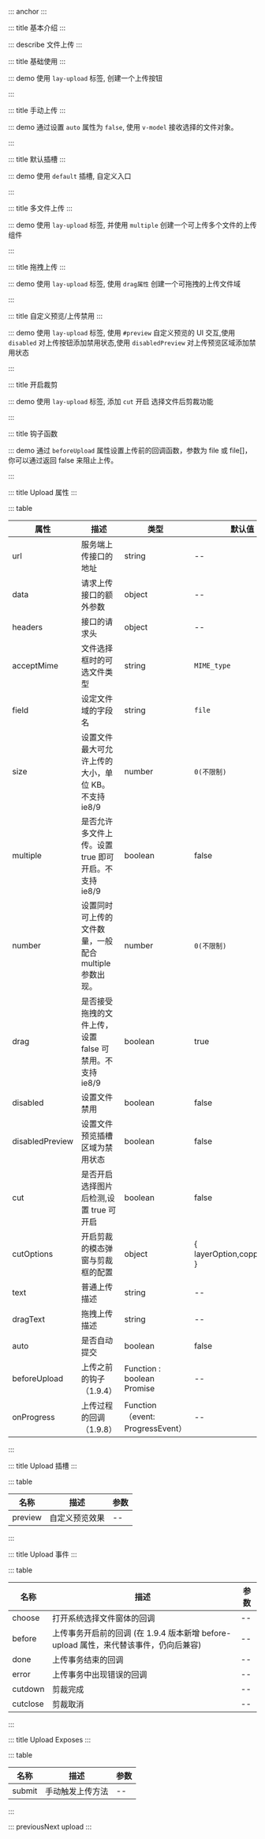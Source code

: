 ::: anchor
:::

::: title 基本介绍
:::

::: describe 文件上传
:::

::: title 基础使用
:::

::: demo 使用 `lay-upload` 标签, 创建一个上传按钮

<template>
  <lay-upload url="https://www.mocky.io/v2/5cc8019d300000980a055e76" field="file" @done="doneHandle" multiple>
    <template #preview>
      <img v-if="data" :src="data.url" style="width: 100px;"/>
    </template>
  </lay-upload>
</template>

<script>
import { ref,reactive } from 'vue'

export default {
  setup() {

    const data = ref();

    const doneHandle = (result) => {
      data.value = JSON.parse(result.data);
      console.log(data.value.url)
    };

    return {
      doneHandle,
      data,
    }
  }
}
</script>

:::

::: title 手动上传
:::

::: demo 通过设置 `auto` 属性为 `false`, 使用 `v-model` 接收选择的文件对象。

<template>
  <div style="display:flex;flex-direction: column;">
    <lay-upload ref="uploadRef" url="https://www.mocky.io/v2/5cc8019d300000980a055e76" v-model="file1" field="file" :auto="false">
      <template #preview>
        {{ file1[0]?.name }}
      </template>
    </lay-upload>
    <lay-button @click="handleUpload">上传服务器</lay-button>
  </div>
</template>

<script>
import { ref,reactive } from 'vue'

export default {
  setup() {

    const file1 = ref([]);
    const uploadRef = ref(null)

    const handleUpload = () => {
      uploadRef.value.submit()
    }

    return {
      file1,
      handleUpload
    }
  }
}
</script>

:::

::: title 默认插槽
:::

::: demo 使用 `default` 插槽, 自定义入口

<template>
  <lay-upload @done="getUploadFile" @choose="beginChoose">
    <template v-slot:default="params">
      <lay-button>上传 - 是否禁用 - {{ params.disabled }}</lay-button>
    </template>
    <template #preview>
      <div v-for="(item,index) in picList" :key="`demo1-pic-'${index}`">
        <img :src="item"/>
      </div>
    </template>
  </lay-upload>
</template>

<script>
import { ref,reactive } from 'vue'

export default {
  setup() {
    const picList = ref([]);
    const filetoDataURL=(file,fn)=>{
      const reader = new FileReader();
      reader.onloadend = function(e){
        fn(e.target.result);
      };
      reader.readAsDataURL(file);
    };
    const getUploadFile=(files)=>{
      if(Array.isArray(files)&&files.length>0){
        files.forEach((file,index,array)=>{
          filetoDataURL(file,(res)=>{
            console.log(res);
            picList.value.push(res);
            console.log(picList.value);
          });
        });
      }
    };
    const beginChoose =(e)=>{
      console.log("beginChoose",e);
    };
    return {
      getUploadFile,
      filetoDataURL,
      beginChoose,
      picList
    }
  }
}
</script>

:::

::: title 多文件上传
:::

::: demo 使用 `lay-upload` 标签, 并使用 `multiple` 创建一个可上传多个文件的上传组件

<template>
  <lay-upload :multiple="true"></lay-upload>
</template>

<script>
import { ref } from 'vue'

export default {
  setup() {
    return {
    }
  }
}
</script>

:::

::: title 拖拽上传
:::

::: demo 使用 `lay-upload` 标签, 使用 `drag属性` 创建一个可拖拽的上传文件域

<template>
  <lay-upload :drag="true"></lay-upload>
</template>

<script>
import { ref } from 'vue'

export default {
  setup() {

    return {
    }
  }
}
</script>

:::

::: title 自定义预览/上传禁用
:::

::: demo 使用 `lay-upload` 标签, 使用 `#preview` 自定义预览的 UI 交互,使用 `disabled` 对上传按钮添加禁用状态,使用 `disabledPreview` 对上传预览区域添加禁用状态

<template>
  <lay-upload @done="getUploadFile2" :disabled="true" :disabledPreview="true">
    <template #preview>
      <div class="easy-wrap">
        <img src="https://chixian.oss-cn-hangzhou.aliyuncs.com/20211023003617_0706a.jpg" style="width:62.9px;height:63.2px"/>
        <img src="https://chixian.oss-cn-hangzhou.aliyuncs.com/20211023003617_0706a.jpg" style="width:62.9px;height:63.2px"/>
        <img src="https://chixian.oss-cn-hangzhou.aliyuncs.com/20211023003617_0706a.jpg" style="width:62.9px;height:63.2px"/>
        <img src="https://chixian.oss-cn-hangzhou.aliyuncs.com/20211023003617_0706a.jpg" style="width:62.9px;height:63.2px"/>
        <img src="https://chixian.oss-cn-hangzhou.aliyuncs.com/20211023003617_0706a.jpg" style="width:62.9px;height:63.2px"/>
      </div>
    </template>
  </lay-upload>
</template>

<script>
import { ref } from 'vue'
export default {
  setup() {
    const getUploadFile2 = (file)=>{
      console.log(file);
    };
    return {
      getUploadFile2
    }
  }
}
</script>

:::

::: title 开启裁剪

::: demo 使用 `lay-upload` 标签, 添加 `cut` 开启 选择文件后剪裁功能

<template>
  <lay-upload  url="https://www.mocky.io/v2/5cc8019d300000980a055e76" @cutdone="getCutDone" :beforeUpload="beforeUpload10" acceptMime="images" @cutcancel="getCutCancel" :cut="true" :cutOptions="cutOptions" @done="getFileDone">
    <template #preview>
      <div class="easy-wrap" v-if="cutUrl">
        <img :src="cutUrl"/>
      </div>
    </template>
  </lay-upload>
</template>

<script>
import { ref } from 'vue'
export default {
  setup() {
    const cutUrl = ref("");

    const cutOptions = {
      copperOption: {
        center: false,
        aspectRatio: 1,
        crop: function(event) {
          console.log(event.detail.x);
          console.log(event.detail.y);
          console.log(event.detail.width);
          console.log(event.detail.height);
          console.log(event.detail.rotate);
          console.log(event.detail.scaleX);
          console.log(event.detail.scaleY);
        },
      }
    }

    const getCutDone=(res)=>{
      console.log("getCutDone",res);
      cutUrl.value = res.msg;
    };

    const getCutCancel=(res)=>{
      console.log("getCutCancel",res);
    };

    const getFileDone=(res)=>{
      console.log("getFileDone",res);
    };

    return {
      getCutDone,
      getCutCancel,
      getFileDone,
      cutUrl,
      cutOptions
    }
  }
}
</script>

:::

::: title 钩子函数

::: demo 通过 `beforeUpload` 属性设置上传前的回调函数，参数为 file 或 file[]，你可以通过返回 false 来阻止上传。

<template>
  <lay-upload :beforeUpload="beforeUpload10"  url="https://www.mocky.io/v2/5cc8019d300000980a055e76" >
    <template #preview>
      <img v-if="data10" :src="data10.url" style="width: 100px;"/>
    </template>
  </lay-upload>
</template>

<script>
import { ref,reactive } from 'vue'
import { layer } from "@layui/layer-vue";

export default {
  setup() {

    const data10 = ref();

    const doneHandle10 = (result) => {
      data.value = JSON.parse(result.data);
    };

    const beforeUpload10 = (file) => {
      var isOver = false;
      if(file.size > 1000) {
        isOver = true;
        layer.msg(`file size over 1000 KB`, { icon: 2})
      } 
      return new Promise((resolver) => resolver(true));
    }

    return {
      beforeUpload10,
      doneHandle10,
      data10,
    }
  }
}
</script>

:::

::: title Upload 属性
:::

::: table

| 属性            | 描述                                                    | 类型                             | 默认值                       | 可选值      |
| --------------- | ------------------------------------------------------- | -------------------------------- | ---------------------------- | ----------- |
| url             | 服务端上传接口的地址                                    | string                           | --                           | --          |
| data            | 请求上传接口的额外参数                                  | object                           | --                           | --          |
| headers         | 接口的请求头                                            | object                           | --                           | --          |
| acceptMime      | 文件选择框时的可选文件类型                              | string                           | `MIME_type`                  | `MIME_type` |
| field           | 设定文件域的字段名                                      | string                           | `file`                       | --          |
| size            | 设置文件最大可允许上传的大小，单位 KB。不支持 ie8/9     | number                           | `0(不限制)`                  | --          |
| multiple        | 是否允许多文件上传。设置 true 即可开启。不支持 ie8/9    | boolean                          | false                        | --          |
| number          | 设置同时可上传的文件数量，一般配合 multiple 参数出现。  | number                           | `0(不限制)`                  | --          |
| drag            | 是否接受拖拽的文件上传，设置 false 可禁用。不支持 ie8/9 | boolean                          | true                         | --          |
| disabled        | 设置文件禁用                                            | boolean                          | false                        | --          |
| disabledPreview | 设置文件预览插槽区域为禁用状态                          | boolean                          | false                        | --          |
| cut             | 是否开启选择图片后检测,设置 true 可开启                 | boolean                          | false                        | --          |
| cutOptions      | 开启剪裁的模态弹窗与剪裁框的配置                        | object                           | { layerOption,copperOption } | --          |
| text            | 普通上传描述                                            | string                           | --                           | --          |
| dragText        | 拖拽上传描述                                            | string                           | --                           | --          |
| auto            | 是否自动提交                                            | boolean                          | false                        | --          |
| beforeUpload    | 上传之前的钩子（1.9.4）                                 | Function : boolean Promise       | --                           | --          |
| onProgress      | 上传过程的回调（1.9.8）                                 | Function（event: ProgressEvent） | --                           | --          |

:::

::: title Upload 插槽
:::

::: table

| 名称    | 描述           | 参数 |
| ------- | -------------- | ---- |
| preview | 自定义预览效果 | --   |

:::

::: title Upload 事件
:::

::: table

| 名称     | 描述                                                                                  | 参数 |
| -------- | ------------------------------------------------------------------------------------- | ---- |
| choose   | 打开系统选择文件窗体的回调                                                            | --   |
| before   | 上传事务开启前的回调 (在 1.9.4 版本新增 before-upload 属性，来代替该事件，仍向后兼容) | --   |
| done     | 上传事务结束的回调                                                                    | --   |
| error    | 上传事务中出现错误的回调                                                              | --   |
| cutdown  | 剪裁完成                                                                              | --   |
| cutclose | 剪裁取消                                                                              | --   |

:::

::: title Upload Exposes
:::

::: table

| 名称   | 描述             | 参数 |
| ------ | ---------------- | ---- |
| submit | 手动触发上传方法 | --   |

:::

::: previousNext upload
:::
